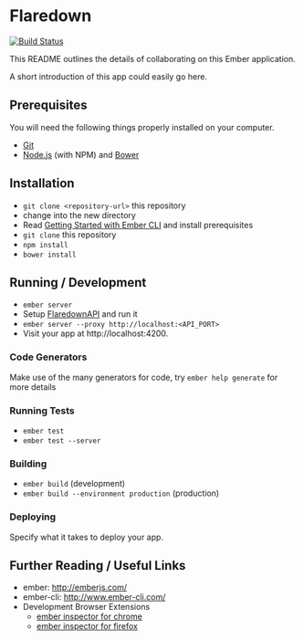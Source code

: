 # Flaredown

[![Build Status](https://snap-ci.com/Y1w8mU2-w7qyZObQTS4gKi4YLza8_FLQzqCENigs8Fo/build_image)](https://snap-ci.com/FathomDigital/FlaredownEmber/branch/master)

This README outlines the details of collaborating on this Ember application.

A short introduction of this app could easily go here.

## Prerequisites

You will need the following things properly installed on your computer.

* [Git](http://git-scm.com/)
* [Node.js](http://nodejs.org/) (with NPM) and [Bower](http://bower.io/)

## Installation

* `git clone <repository-url>` this repository
* change into the new directory
* Read [Getting Started with Ember CLI](http://www.ember-cli.com/#getting-started) and install prerequisites
* `git clone` this repository
* `npm install`
* `bower install`

## Running / Development

* `ember server`
* Setup [FlaredownAPI](https://github.com/FathomLabs/FlaredownAPI) and run it
* `ember server --proxy http://localhost:<API_PORT>`
* Visit your app at http://localhost:4200.

### Code Generators

Make use of the many generators for code, try `ember help generate` for more details

### Running Tests

* `ember test`
* `ember test --server`

### Building

* `ember build` (development)
* `ember build --environment production` (production)

### Deploying

Specify what it takes to deploy your app.

## Further Reading / Useful Links

* ember: http://emberjs.com/
* ember-cli: http://www.ember-cli.com/
* Development Browser Extensions
  * [ember inspector for chrome](https://chrome.google.com/webstore/detail/ember-inspector/bmdblncegkenkacieihfhpjfppoconhi)
  * [ember inspector for firefox](https://addons.mozilla.org/en-US/firefox/addon/ember-inspector/)

